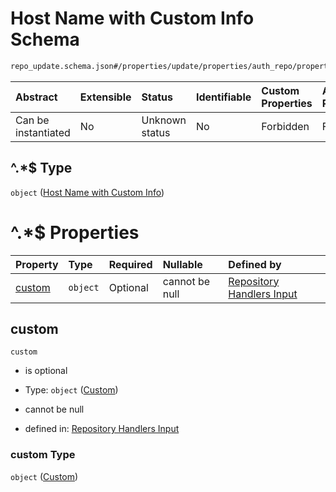 # Host Name with Custom Info Schema

```txt
repo_update.schema.json#/properties/update/properties/auth_repo/properties/data/properties/hosts/patternProperties/^.*$
```



| Abstract            | Extensible | Status         | Identifiable | Custom Properties | Additional Properties | Access Restrictions | Defined In                                                                           |
| :------------------ | :--------- | :------------- | :----------- | :---------------- | :-------------------- | :------------------ | :----------------------------------------------------------------------------------- |
| Can be instantiated | No         | Unknown status | No           | Forbidden         | Forbidden             | none                | [repo-update.schema.json*](../../out/repo-update.schema.json "open original schema") |

## ^.\*$ Type

`object` ([Host Name with Custom Info](repo-update-properties-update-data-properties-auth-repo-with-update-details-properties-auth-repo-properties-hosts-patternproperties-host-name-with-custom-info.md))

# ^.\*$ Properties

| Property          | Type     | Required | Nullable       | Defined by                                                                                                                                                                                                                                                                                                                                                   |
| :---------------- | :------- | :------- | :------------- | :----------------------------------------------------------------------------------------------------------------------------------------------------------------------------------------------------------------------------------------------------------------------------------------------------------------------------------------------------------- |
| [custom](#custom) | `object` | Optional | cannot be null | [Repository Handlers Input](repo-update-properties-update-data-properties-auth-repo-with-update-details-properties-auth-repo-properties-hosts-patternproperties-host-name-with-custom-info-properties-custom.md "repo_update.schema.json#/properties/update/properties/auth_repo/properties/data/properties/hosts/patternProperties/^.*$/properties/custom") |

## custom



`custom`

*   is optional

*   Type: `object` ([Custom](repo-update-properties-update-data-properties-auth-repo-with-update-details-properties-auth-repo-properties-hosts-patternproperties-host-name-with-custom-info-properties-custom.md))

*   cannot be null

*   defined in: [Repository Handlers Input](repo-update-properties-update-data-properties-auth-repo-with-update-details-properties-auth-repo-properties-hosts-patternproperties-host-name-with-custom-info-properties-custom.md "repo_update.schema.json#/properties/update/properties/auth_repo/properties/data/properties/hosts/patternProperties/^.\*$/properties/custom")

### custom Type

`object` ([Custom](repo-update-properties-update-data-properties-auth-repo-with-update-details-properties-auth-repo-properties-hosts-patternproperties-host-name-with-custom-info-properties-custom.md))
